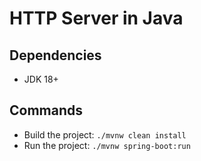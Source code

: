 # HTTP Server in Java

## Dependencies

- JDK 18+

## Commands

- Build the project: `./mvnw clean install`
- Run the project: `./mvnw spring-boot:run`